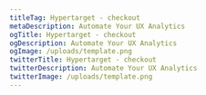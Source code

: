 ```yaml
---
titleTag: Hypertarget - checkout
metaDescription: Automate Your UX Analytics
ogTitle: Hypertarget - checkout
ogDescription: Automate Your UX Analytics
ogImage: /uploads/template.png
twitterTitle: Hypertarget - checkout
twitterDescription: Automate Your UX Analytics
twitterImage: /uploads/template.png
---
```

